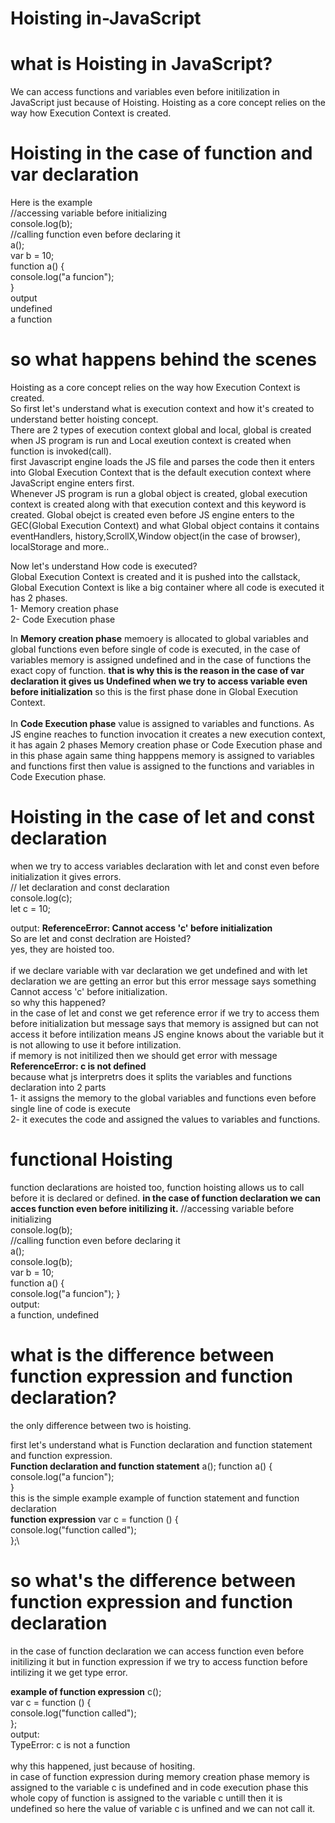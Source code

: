# Hoisting in-JavaScript
# what is Hoisting in JavaScript?
We can access functions and variables even before initilization in JavaScript just because of Hoisting. Hoisting as a core concept relies on the way how Execution Context is created.

# Hoisting in the case of function and var declaration
Here is the example\
//accessing variable before initializing\
console.log(b); \
//calling function even  before declaring it\
a(); \
var b = 10; \
function a() { \
    console.log("a funcion");\
}
 \
 output\
 undefined\
 a function 
 # so what happens behind the scenes
 Hoisting as a core concept relies on the way how Execution Context is created.\
 So first let's understand what is execution context and how it's created to understand better hoisting concept.\
 There are 2 types of execution context global and local, global is created when JS program is run and Local exeution context is created when function is invoked(call).\
 first Javascript engine loads the JS file and parses the code then it enters into Global Execution Context that is the default execution context where JavaScript engine enters first.\
 Whenever JS program is run a global object is created, global execution context is created along with that execution context and this keyword is created. Global obejct is created even before JS engine enters to the GEC(Global Execution Context) and what Global object contains it contains eventHandlers, history,ScrollX,Window object(in the case of browser), localStorage and more..
 
Now let's understand How code is executed?\
Global Execution Context is created and it is pushed into the callstack, Global Execution Context is like a big container where all code is executed it has 2 phases.\
1- Memory creation phase\
2- Code Execution phase

In **Memory creation phase** memoery is allocated to global variables and global functions even before single of code is executed, in the case of variables memory is assigned undefined and in the case of functions the exact copy of function. **that is why this is the reason in the case of var declaration it gives us Undefined when we try to access variable even before initialization** so this is the first phase done in Global Execution Context.\
\
In **Code Execution phase** value is assigned to variables and functions. As JS engine reaches to function invocation it creates a new execution context, it has again 2 phases Memory creation phase or Code Execution phase and in this phase again same thing happpens memory is assigned to variables and functions first then value is assigned to the functions and variables in Code Execution phase.

# Hoisting in the case of let and const declaration
when we try to access variables declaration with let and const even before initialization it gives errors.\
// let declaration and const declaration \
console.log(c);\
let c = 10;

output: **ReferenceError: Cannot access 'c' before initialization** \
So are let and const declration are Hoisted? \
yes, they are hoisted too.\
\
if we declare variable with var declaration we get undefined and with let declaration we are getting an error but this error message says something Cannot access 'c' before initialization.\
so why this happened?\
in the case of let and const we get reference error if we try to access them before initialization but message says that memory is assigned but can not access it before intilization means JS engine knows about the variable but it is not allowing to use it before intilization.\
if memory is not initilized then we should get error with message **ReferenceError: c is not defined**\
because what js interpretrs does it splits the variables and functions declaration into 2 parts\
1- it assigns the memory to the global variables and functions even before single line of code is execute\
2- it executes the code and assigned the values to variables and functions.

# functional Hoisting
function declarations are hoisted too, function hoisting allows us to call before it is declared or defined.
 **in the case of function declaration we can acces function even before initilizing it.**
//accessing variable before initializing\
console.log(b);\
//calling function even before declaring it\
a();\
console.log(b);\
var b = 10;\
function a() {\
console.log("a funcion");
}\
output:\
a function, undefined
# what is the difference between function expression and function declaration?
the only difference between two is hoisting.

first let's understand what is Function declaration and function statement and function expression.\
**Function declaration and function statement**
a();
function a() {\
console.log("a funcion");\
}\
this is the simple example example of function statement and function declaration\
**function expression**
 var c = function () {\
 console.log("function called");\
 };\
 
 # so what's the difference between function expression and function declaration
 in the case of function declaration we can access function even before initilizing it but in function expression if we try to access function before intilizing it we get type error.
 
**example of function expression**
 c();\
 var c = function () {\
 console.log("function called");\
 };\
 output:\
 TypeError: c is not a function\
 \
 why this happened, just because of hositing.\
 in case of function  expression  during memory creation phase memory is assigned to the variable c is undefined and in code execution phase this whole copy of function 
 is assigned to the variable c untill then it is undefined so here the value of variable c is unfined and we can not call it.
 
 
